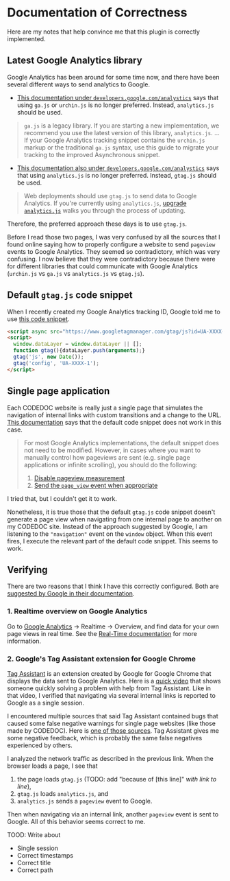 # Documentation of Correctness

Here are my notes that help convince me that this plugin is correctly implemented.

## Latest Google Analytics library

Google Analytics has been around for some time now, and there have been several different ways to send analytics to Google.

- [This documentation under `developers.google.com/analystics`](https://developers.google.com/analytics/devguides/collection/gajs/asyncMigrationExamples) says that using `ga.js` or `urchin.js` is no longer preferred.  Instead, `analytics.js` should be used.
> `ga.js` is a legacy library. If you are starting a new implementation, we recommend you use the latest version of this library, `analytics.js`.
> ...
> If your Google Analytics tracking snippet contains the `urchin.js` markup or the traditional `ga.js` syntax, use this guide to migrate your tracking to the improved Asynchronous snippet.

- [This documentation also under `developers.google.com/analystics`](https://developers.google.com/analytics/devguides/collection/upgrade#web) says that using `analytics.js` is no longer preferred.  Instead, `gtag.js` should be used.
> Web deployments should use `gtag.js` to send data to Google Analytics. If you're currently using `analytics.js`, [upgrade `analytics.js`](https://developers.google.com/analytics/devguides/collection/upgrade/analyticsjs) walks you through the process of updating.

Therefore, the preferred approach these days is to use `gtag.js`.

Before I read those two pages, I was very confused by all the sources that I found online saying how to properly configure a website to send `pageview` events to Google Analytics.  They seemed so contradictory, which was very confusing.  I now believe that they were contradictory because there were for different libraries that could communicate with Google Analytics (`urchin.js` vs `ga.js` vs `analytics.js` vs `gtag.js`).

## Default `gtag.js` code snippet

When I recently created my Google Analytics tracking ID, Google told me to use [this code snippet](https://developers.google.com/analytics/devguides/collection/gtagjs#install_the_global_site_tag).
```HTML
<script async src="https://www.googletagmanager.com/gtag/js?id=UA-XXXX-1"></script>
<script>
  window.dataLayer = window.dataLayer || [];
  function gtag(){dataLayer.push(arguments);}
  gtag('js', new Date());
  gtag('config', 'UA-XXXX-1');
</script>
```

## Single page application

Each CODEDOC website is really just a single page that simulates the navigation of internal links with custom transitions and a change to the URL. [This documentation](https://developers.google.com/analytics/devguides/collection/gtagjs/pages#manual_pageviews) says that the default code snippet does not work in this case.
> For most Google Analytics implementations, the default snippet does not need to be modified. However, in cases where you want to manually control how pageviews are sent (e.g. single page applications or infinite scrolling), you should do the following:
> 
> 1. [Disable pageview measurement](https://developers.google.com/analytics/devguides/collection/gtagjs/pages#disable_pageview_measurement)
> 2. [Send the `page_view` event when appropriate](https://developers.google.com/analytics/devguides/collection/gtagjs/pages#page_view_event)

I tried that, but I couldn't get it to work.

Nonetheless, it is true those that the default `gtag.js` code snippet doesn't generate a page view when navigating from one internal page to another on my CODEDOC site.  Instead of the approach suggested by Google, I am listening to the `"navigation"` event on the `window` object.  When this event fires, I execute the relevant part of the default code snippet.  This seems to work.

## Verifying

There are two reasons that I think I have this correctly configured.  Both are [suggested by Google in their documentation](https://support.google.com/analytics/answer/1008080#verify:~:text=Verify%20that%20your%20global%20site%20tag%20is%20working,-To).

### 1. Realtime overview on Google Analytics

Go to [Google Analytics](https://analytics.google.com/analytics/web) -> Realtime -> Overview, and find data for your own page views in real time.  See the [Real-Time documentation](https://support.google.com/analytics/answer/1638635) for more information.

### 2. Google's Tag Assistant extension for Google Chrome

[Tag Assistant](https://chrome.google.com/webstore/detail/tag-assistant-by-google/kejbdjndbnbjgmefkgdddjlbokphdefk) is an extension created by Google for Google Chrome that displays the data sent to Google Analytics.  Here is a [quick video](https://www.youtube.com/watch?v=EkNsaBDT8Cc) that shows someone quickly solving a problem with help from Tag Assistant.  Like in that video, I verified that navigating via several internal links is reported to Google as a single session.

I encountered multiple sources that said Tag Assistant contained bugs that caused some false negative warnings for single page websites (like those made by CODEDOC).  Here is [one of those sources](https://www.analyticsmania.com/post/multiple-installations-of-google-tag-manager-detected/).  Tag Assistant gives me some negative feedback, which is probably the same false negatives experienced by others.

I analyzed the network traffic as described in the previous link.  When the browser loads a page, I see that
1. the page loads `gtag.js` (TODO: add "because of [this line]" _with link to line_),
2. `gtag.js` loads `analytics.js`, and
3. `analytics.js` sends a `pageview` event to Google.

Then when navigating via an internal link, another `pageview` event is sent to Google.  All of this behavior seems correct to me.

TOOD: Write about
- Single session
- Correct timestamps
- Correct title
- Correct path